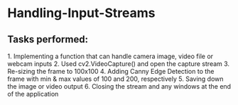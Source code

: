 # Handling-Input-Streams
<h2>Tasks performed:</h2>
1. Implementing a function that can handle camera image, video file or webcam inputs
2. Used cv2.VideoCapture() and open the capture stream
3. Re-sizing the frame to 100x100
4. Adding Canny Edge Detection to the frame with min & max values of 100 and 200, respectively
5. Saving down the image or video output
6. Closing the stream and any windows at the end of the application
